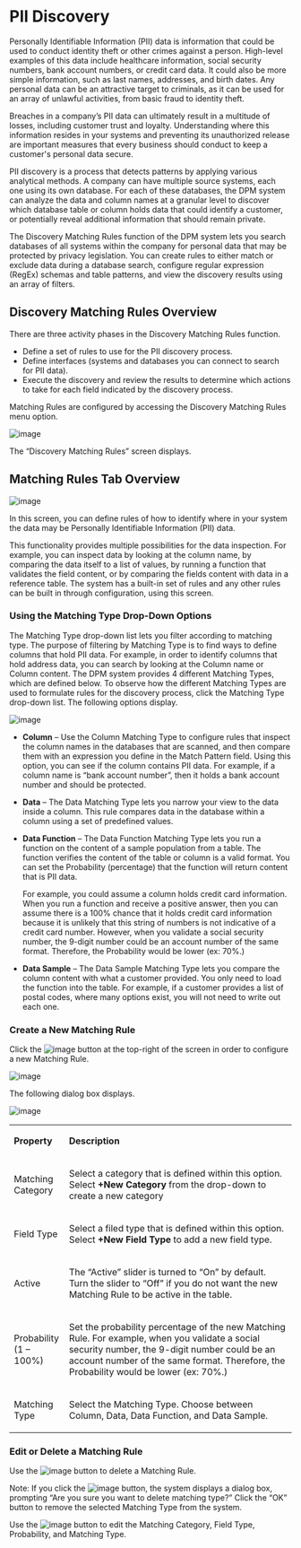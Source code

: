 # PII Discovery

Personally Identifiable Information (PII) data is information that could be used to conduct identity theft or other crimes against a person. High-level examples of this data include healthcare information, social security numbers, bank account numbers, or credit card data. It could also be more simple information, such as last names, addresses, and birth dates. Any personal data can be an attractive target to criminals, as it can be used for an array of unlawful activities, from basic fraud to identity theft. 

Breaches in a company’s PII data can ultimately result in a multitude of losses, including customer trust and loyalty. Understanding where this information resides in your systems and preventing its unauthorized release are important measures that every business should conduct to keep a customer's personal data secure.

PII discovery is a process that detects patterns by applying various analytical methods. A company can have multiple source systems, each one using its own database. For each of these databases, the DPM system can analyze the data and column names at a granular level to discover which database table or column holds data that could identify a customer, or potentially reveal additional information that should remain private. 

The Discovery Matching Rules function of the DPM system lets you search databases of all systems within the company for personal data that may be protected by privacy legislation. You can create rules to either match or exclude data during a database search, configure regular expression (RegEx) schemas and table patterns, and view the discovery results using an array of filters.

## Discovery Matching Rules Overview

There are three activity phases in the Discovery Matching Rules function.

- Define a set of rules to use for the PII discovery process.
- Define interfaces (systems and databases you can connect to search for PII data).
- Execute the discovery and review the results to determine which actions to take for each field indicated by the discovery process.

Matching Rules are configured by accessing the Discovery Matching Rules menu option.

![image](/articles/DPM/images/image.jpg)

The “Discovery Matching Rules” screen displays.

## Matching Rules Tab Overview

![image](/articles/DPM/images/image.jpg)

In this screen, you can define rules of how to identify where in your system the data may be Personally Identifiable Information (PII) data. 

This functionality provides multiple possibilities for the data inspection. For example, you can inspect data by looking at the column name, by comparing the data itself to a list of values, by running a function that validates the field content, or by comparing the fields content with data in a reference table. The system has a built-in set of rules and any other rules can be built in through configuration, using this screen.

###  Using the Matching Type Drop-Down Options

The Matching Type drop-down list lets you filter according to matching type. The purpose of filtering by Matching Type is to find ways to define columns that hold PII data. For example, in order to identify columns that hold address data, you can search by looking at the Column name or Column content. The DPM system provides 4 different Matching Types, which are defined below. To observe how the different Matching Types are used to formulate rules for the discovery process, click the Matching Type drop-down list. The following options display.

![image](/articles/DPM/images/image.jpg)

- **Column** – Use the Column Matching Type to configure rules that inspect the column names in the databases that are scanned, and then compare them with an expression you define in the Match Pattern field. Using this option, you can see if the column contains PII data. For example, if a column name is “bank account number”, then it holds a bank account number and should be protected. 
- **Data** – The Data Matching Type lets you narrow your view to the data inside a column. This rule compares data in the database within a column using a set of predefined values. 
- **Data Function** – The Data Function Matching Type lets you run a function on the content of a sample population from a table. The function verifies the content of the table or column is a valid format. You can set the Probability (percentage) that the function will return content that is PII data.  

  For example, you could assume a column holds credit card information. When you run a function and receive a positive answer, then you can assume there is a 100% chance that it holds credit card information because it is unlikely that this string of numbers is not indicative of a credit card number. However, when you validate a social security number, the 9-digit number could be an account number of the same format. Therefore, the Probability would be lower (ex: 70%.)
- **Data Sample** – The Data Sample Matching Type lets you compare the column content with what a customer provided. You only need to load the function into the table. For example, if a customer provides a list of postal codes, where many options exist, you will not need to write out each one.

### Create a New Matching Rule

Click the ![image](/articles/DPM/images/image.jpg) button at the top-right of the screen in order to configure a new Matching Rule.

![image](/articles/DPM/images/image.jpg)

The following dialog box displays.

![image](/articles/DPM/images/image.jpg)

<table>
<tbody>
<tr>
<td width="85">
<p><strong>Property</strong></p>
</td>
<td width="785">
<p><strong>Description</strong></p>
</td>
</tr>
<tr>
<td width="85">
<p> Matching  Category</p>
</td>
<td width="785">
<p>Select a category that is defined within this  option. Select <b>+New Category</b> from the drop-down to create a new category</p>
</td>
</tr>
<tr>
<td width="85">
<p>Field Type</p>
</td>
<td width="785">
<p>Select a filed type that  is defined within this option. Select <b>+New Field Type</b> to add a new field  type.</p>
</td>
</tr>
<tr>
<td width="85">
<p>Active</p>
</td>
<td width="785">
<p>The “Active” slider is  turned to “On” by default. Turn the slider to “Off” if you do not want the  new Matching Rule to be active in the table. </p>
</td>
</tr>
<tr>
<td width="85">
<p> Probability (1 – 100%)</p>
</td>
<td width="785">
<p>Set the probability  percentage of the new Matching Rule. For example, when you validate a social  security number, the 9-digit number could be an account number of the same  format. Therefore, the Probability would be lower (ex: 70%.)</p>
</td>
</tr>
<tr>
<td width="85">
<p>Matching  Type</p>
</td>
<td width="785">
<p>Select the Matching Type.  Choose between Column, Data, Data Function, and Data Sample.</p>
</td>
</tr>
</tbody>
</table>

### Edit or Delete a Matching Rule

Use the ![image](/articles/DPM/images/image.jpg) button to delete a Matching Rule. 

Note: If you click the ![image](/articles/DPM/images/image.jpg) button, the system displays a dialog box, prompting “Are you sure you want to delete matching type?” Click the “OK” button to remove the selected Matching Type from the system.

Use the ![image](/articles/DPM/images/image.jpg) button to edit the Matching Category, Field Type, Probability, and Matching Type.


